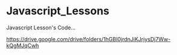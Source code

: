 # Javascript_Lessons
Javascript Lesson's Code...

https://drive.google.com/drive/folders/1hGBI0jrdnJiKJrjysDj7Ww-kQgMJqCwh
